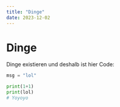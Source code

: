 ```yaml
---
title: "Dinge"
date: 2023-12-02
---
```


# Dinge
Dinge existieren und deshalb ist hier Code:
```python
msg = "lol"

print(1+1)
print(lol)
# Yoyoyo
```
